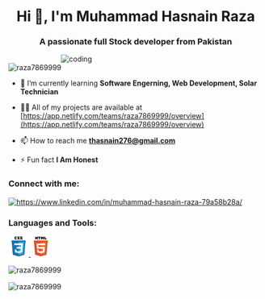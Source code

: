 <h1 align="center">Hi 👋, I'm Muhammad Hasnain Raza</h1>
<h3 align="center">A passionate full Stock developer from Pakistan</h3>

<img align="right" alt="coding" width="400" src="https://user-images.githubusercontent.com/55389276/140866485-8fb1c876-9a8f-4d6a-98dc-08c4981eaf70.gif">

<p align="left"> <img src="https://komarev.com/ghpvc/?username=raza7869999&label=Profile%20views&color=0e75b6&style=flat" alt="raza7869999" /> </p>

- 🌱 I’m currently learning **Software Engerning, Web Development, Solar Technician**

- 👨‍💻 All of my projects are available at [https://app.netlify.com/teams/raza7869999/overview](https://app.netlify.com/teams/raza7869999/overview)

- 📫 How to reach me **thasnain276@gmail.com**

- ⚡ Fun fact **I Am Honest**

<h3 align="left">Connect with me:</h3>
<p align="left">
<a href="https://linkedin.com/in/https://www.linkedin.com/in/muhammad-hasnain-raza-79a58b28a/" target="blank"><img align="center" src="https://raw.githubusercontent.com/rahuldkjain/github-profile-readme-generator/master/src/images/icons/Social/linked-in-alt.svg" alt="https://www.linkedin.com/in/muhammad-hasnain-raza-79a58b28a/" height="30" width="40" /></a>
</p>

<h3 align="left">Languages and Tools:</h3>
<p align="left"> <a href="https://www.w3schools.com/css/" target="_blank" rel="noreferrer"> <img src="https://raw.githubusercontent.com/devicons/devicon/master/icons/css3/css3-original-wordmark.svg" alt="css3" width="40" height="40"/> </a> <a href="https://www.w3.org/html/" target="_blank" rel="noreferrer"> <img src="https://raw.githubusercontent.com/devicons/devicon/master/icons/html5/html5-original-wordmark.svg" alt="html5" width="40" height="40"/> </a> </p>

<p><img align="center" src="https://github-readme-stats.vercel.app/api/top-langs?username=raza7869999&show_icons=true&locale=en&layout=compact" alt="raza7869999" /></p>

<p><img align="center" src="https://github-readme-streak-stats.herokuapp.com/?user=raza7869999&" alt="raza7869999" /></p>


